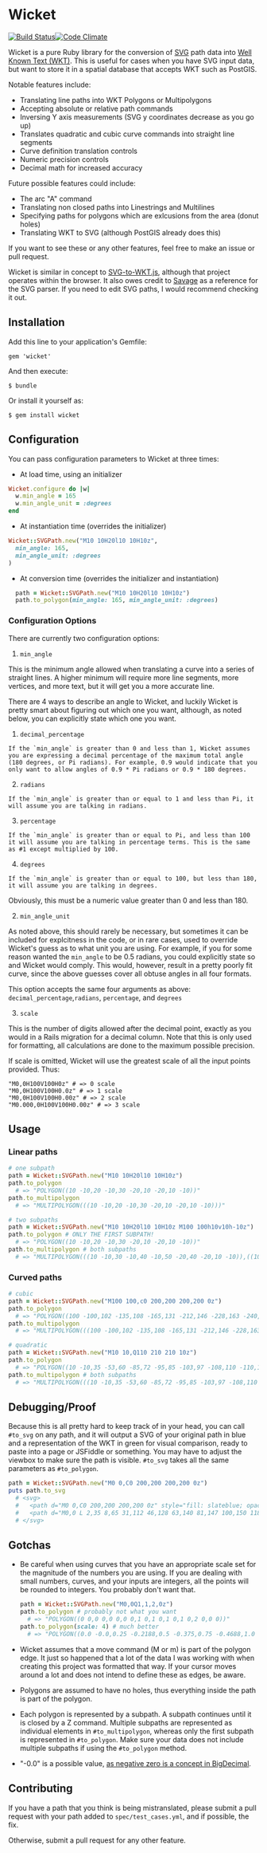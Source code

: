 # Wicket

[![Build Status](https://travis-ci.org/rurabe/wicket.svg?branch=master)](https://travis-ci.org/rurabe/wicket)[![Code Climate](https://codeclimate.com/github/rurabe/wicket.png)](https://codeclimate.com/github/rurabe/wicket)

Wicket is a pure Ruby library for the conversion of [SVG](http://en.wikipedia.org/wiki/Scalable_Vector_Graphics) path data into [Well Known Text (WKT)](http://en.wikipedia.org/wiki/Well-known_text). This is useful for cases when you have SVG input data, but want to store it in a spatial database that accepts WKT such as PostGIS.

Notable features include:
- Translating line paths into WKT Polygons or Multipolygons
- Accepting absolute or relative path commands
- Inversing Y axis measurements (SVG y coordinates decrease as you go up)
- Translates quadratic and cubic curve commands into straight line segments
- Curve definition translation controls
- Numeric precision controls
- Decimal math for increased accuracy

Future possible features could include:
- The arc "A" command
- Translating non closed paths into Linestrings and Multilines
- Specifying paths for polygons which are exlcusions from the area (donut holes)
- Translating WKT to SVG (although PostGIS already does this)

If you want to see these or any other features, feel free to make an issue or pull request.

Wicket is similar in concept to [SVG-to-WKT.js](https://github.com/davidmcclure/svg-to-wkt), although that project operates within the browser. It also owes credit to [Savage](https://github.com/awebneck/savage) as a reference for the SVG parser. If you need to edit SVG paths, I would recommend checking it out.

## Installation

Add this line to your application's Gemfile:

    gem 'wicket'

And then execute:

    $ bundle

Or install it yourself as:

    $ gem install wicket

## Configuration

You can pass configuration parameters to Wicket at three times:

- At load time, using an initializer

```ruby
Wicket.configure do |w|
  w.min_angle = 165
  w.min_angle_unit = :degrees
end
```

- At instantiation time (overrides the initializer)

```ruby
Wicket::SVGPath.new("M10 10H20l10 10H10z",
  min_angle: 165,
  min_angle_unit: :degrees
)
```

- At conversion time (overrides the initializer and instantiation)

```ruby
  path = Wicket::SVGPath.new("M10 10H20l10 10H10z")
  path.to_polygon(min_angle: 165, min_angle_unit: :degrees)
```

### Configuration Options

There are currently two configuration options:

1. `min_angle`

  This is the minimum angle allowed when translating a curve into a series of straight lines. A higher minimum will require more line segments, more vertices, and more text, but it will get you a more accurate line.

  There are 4 ways to describe an angle to Wicket, and luckily Wicket is pretty smart about figuring out which one you want, although, as noted below, you can explicitly state which one you want.

  1. `decimal_percentage`

    If the `min_angle` is greater than 0 and less than 1, Wicket assumes you are expressing a decimal percentage of the maximum total angle (180 degrees, or Pi radians). For example, 0.9 would indicate that you only want to allow angles of 0.9 * Pi radians or 0.9 * 180 degrees.

  2. `radians`

    If the `min_angle` is greater than or equal to 1 and less than Pi, it will assume you are talking in radians.

  3. `percentage`

    If the `min_angle` is greater than or equal to Pi, and less than 100 it will assume you are talking in percentage terms. This is the same as #1 except multiplied by 100.

  4. `degrees`

    If the `min_angle` is greater than or equal to 100, but less than 180, it will assume you are talking in degrees.

  Obviously, this must be a numeric value greater than 0 and less than 180.

2. `min_angle_unit`
  
  As noted above, this should rarely be necessary, but sometimes it can be included for explcitness in the code, or in rare cases, used to override Wicket's guess as to what unit you are using. For example, if you for some reason wanted the `min_angle` to be 0.5 radians, you could explicitly state so and Wicket would comply. This would, however, result in a pretty poorly fit curve, since the above guesses cover all obtuse angles in all four formats.

  This option accepts the same four arguments as above: `decimal_percentage`,`radians`, `percentage`, and `degrees`

3. `scale`
  
  This is the number of digits allowed after the decimal point, exactly as you would in a Rails migration for a decimal column. Note that this is only used for formatting, all calculations are done to the maximum possible precision.

  If scale is omitted, Wicket will use the greatest scale of all the input points provided. Thus:
  
  ```
  "M0,0H100V100H0z" # => 0 scale
  "M0,0H100V100H0.0z" # => 1 scale
  "M0,0H100V100H0.00z" # => 2 scale
  "M0.000,0H100V100H0.00z" # => 3 scale
  ```

## Usage

### Linear paths
```ruby
# one subpath
path = Wicket::SVGPath.new("M10 10H20l10 10H10z")
path.to_polygon 
  # => "POLYGON((10 -10,20 -10,30 -20,10 -20,10 -10))"
path.to_multipolygon 
  # => "MULTIPOLYGON(((10 -10,20 -10,30 -20,10 -20,10 -10)))"

# two subpaths
path = Wicket::SVGPath.new("M10 10H20l10 10H10z M100 100h10v10h-10z")
path.to_polygon # ONLY THE FIRST SUBPATH!
  # => "POLYGON((10 -10,20 -10,30 -20,10 -20,10 -10))"
path.to_multipolygon # both subpaths
  # => "MULTIPOLYGON(((10 -10,30 -10,40 -10,50 -20,40 -20,10 -10)),((100 -100,110 -100,110 -110,100 -110,100 -100)))

```

### Curved paths
```ruby
# cubic
path = Wicket::SVGPath.new("M100 100,c0 200,200 200,200 0z")
path.to_polygon 
  # => "POLYGON((100 -100,102 -135,108 -165,131 -212,146 -228,163 -240,181 -247,200 -250,218 -247,236 -240,253 -228,268 -212,281 -191,291 -165,300 -100,100 -100))"
path.to_multipolygon 
  # => "MULTIPOLYGON(((100 -100,102 -135,108 -165,131 -212,146 -228,163 -240,181 -247,200 -250,218 -247,236 -240,253 -228,268 -212,281 -191,291 -165,300 -100,100 -100)))"

# quadratic
path = Wicket::SVGPath.new("M10 10,Q110 210 210 10z")
path.to_polygon
  # => "POLYGON((10 -10,35 -53,60 -85,72 -95,85 -103,97 -108,110 -110,122 -108,135 -103,147 -95,160 -85,185 -53,210 -10,10 -10))"
path.to_multipolygon # both subpaths
  # => "MULTIPOLYGON(((10 -10,35 -53,60 -85,72 -95,85 -103,97 -108,110 -110,122 -108,135 -103,147 -95,160 -85,185 -53,210 -10,10 -10)))

```

## Debugging/Proof

Because this is all pretty hard to keep track of in your head, you can call `#to_svg` on any path, and it will output a SVG of your original path in blue and a representation of the WKT in green for visual comparison, ready to paste into a page or JSFiddle or something. You may have to adjust the viewbox to make sure the path is visible. `#to_svg` takes all the same parameters as `#to_polygon`.

```ruby
path = Wicket::SVGPath.new("M0 0,C0 200,200 200,200 0z")
puts path.to_svg
  # <svg>
  #   <path d="M0 0,C0 200,200 200,200 0z" style="fill: slateblue; opacity:0.2"/>
  #   <path d="M0,0 L 2,35 8,65 31,112 46,128 63,140 81,147 100,150 118,147 136,140 153,128 168,112 181,91 191,65 200,0 Z" style="fill:none;stroke:lawngreen" stroke-weight="2"/>
  # </svg>

```

## Gotchas

- Be careful when using curves that you have an appropriate scale set for the magnitude of the numbers you are using. If you are dealing with small numbers, curves, and your inputs are integers, all the points will be rounded to integers. You probably don't want that.

  ```ruby
  path = Wicket::SVGPath.new("M0,0Q1,1,2,0z")
  path.to_polygon # probably not what you want
    # => "POLYGON((0 0,0 0,0 0,0 0,1 0,1 0,1 0,1 0,2 0,0 0))"
  path.to_polygon(scale: 4) # much better
    # => "POLYGON((0.0 -0.0,0.25 -0.2188,0.5 -0.375,0.75 -0.4688,1.0 -0.5,1.25 -0.4688,1.5 -0.375,1.75 -0.2188,2.0 -0.0,0.0 -0.0))"
  ```
- Wicket assumes that a move command (M or m) is part of the polygon edge. It just so happened that a lot of the data I was working with when creating this project was formatted that way. If your cursor moves around a lot and does not intend to define these as edges, be aware.
- Polygons are assumed to have no holes, thus everything inside the path is part of the polygon.
- Each polygon is represented by a subpath. A subpath continues until it is closed by a Z command. Multiple subpaths are represented as individual elements in `#to_multipolygon`, whereas only the first subpath is represented in `#to_polygon`. Make sure your data does not include multiple subpaths if using the `#to_polygon` method.
- "-0.0" is a possible value, [as negative zero is a concept in BigDecimal](http://www.ruby-doc.org/stdlib-1.9.3/libdoc/bigdecimal/rdoc/BigDecimal.html#class-BigDecimal-label-Positive+and+negative+zero).

## Contributing

If you have a path that you think is being mistranslated, please submit a pull request with your path added to `spec/test_cases.yml`, and if possible, the fix.

Otherwise, submit a pull request for any other feature.
